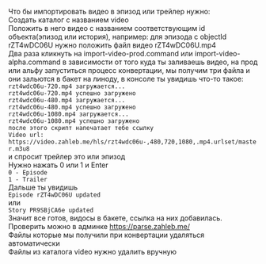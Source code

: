 Что бы импортировать видео в эпизод или трейлер нужно:
<br>
Cоздать каталог с названием video
<br>
Положить в него видео с названием соответствующим id объекта(эпизод или история), например: для эпизода с objectId rZT4wDC06U нужно положить файл видео rZT4wDC06U.mp4
<br>
Два раза кликнуть на import-video-prod.command или import-video-alpha.command в зависимости от того куда ты заливаешь видео, на прод или альфу
запуститься процесс конвертации, мы получим три файла и они зальются в бакет на линоду, в консоле ты увидишь что-то такое:
<br>
``rzt4wdc06u-720.mp4 загружается...``
<br>
``rzt4wdc06u-720.mp4 успешно загружено``
<br>
``rzt4wdc06u-480.mp4 загружается...``
<br>
``rzt4wdc06u-480.mp4 успешно загружено``
<br>
``rzt4wdc06u-1080.mp4 загружается...``
<br>
``rzt4wdc06u-1080.mp4 успешно загружено``
<br>
``после этого скрипт напечатает тебе ссылку``
<br>
``Video url: https://video.zahleb.me/hls/rzt4wdc06u-,480,720,1080,.mp4.urlset/master.m3u8``
<br>
и спросит трейлер это или эпизод
<br>
Нужно нажать 0 или 1 и Enter
<br>
``0 - Episode``
<br>
``1 - Trailer``
<br>
Дальше ты увидишь
<br>
``Episode rZT4wDC06U updated``
<br>
или
<br>
``Story PR9SBjCA6e updated``
<br>
Значит все готов, видосы в бакете, ссылка на них добавилась. Проверить можно в админке https://parse.zahleb.me/
<br>
Файлы которые мы получили при конвертации удаляться автоматически
<br>
Файлы из каталога video нужно удалить вручную
<br>
